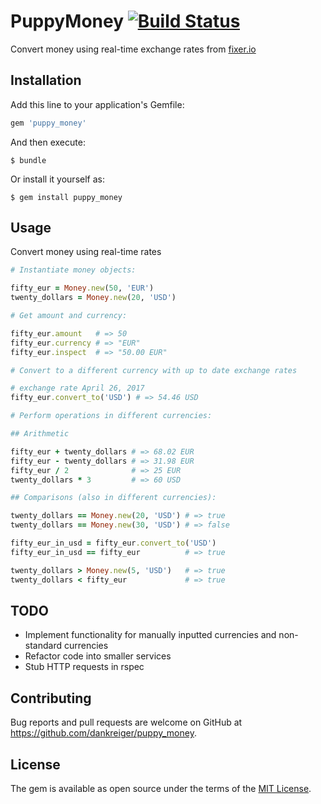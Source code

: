 # PuppyMoney [![Build Status](https://travis-ci.org/dankreiger/puppy_money.svg?branch=master)](https://travis-ci.org/dankreiger/puppy_money)

Convert money using real-time exchange rates from [fixer.io](http://fixer.io/)

## Installation

Add this line to your application's Gemfile:

```ruby
gem 'puppy_money'
```

And then execute:

    $ bundle

Or install it yourself as:

    $ gem install puppy_money

## Usage

Convert money using real-time rates
```ruby
# Instantiate money objects:

fifty_eur = Money.new(50, 'EUR')
twenty_dollars = Money.new(20, 'USD')

# Get amount and currency:

fifty_eur.amount   # => 50
fifty_eur.currency # => "EUR"
fifty_eur.inspect  # => "50.00 EUR"

# Convert to a different currency with up to date exchange rates

# exchange rate April 26, 2017
fifty_eur.convert_to('USD') # => 54.46 USD

# Perform operations in different currencies:

## Arithmetic

fifty_eur + twenty_dollars # => 68.02 EUR
fifty_eur - twenty_dollars # => 31.98 EUR
fifty_eur / 2              # => 25 EUR
twenty_dollars * 3         # => 60 USD

## Comparisons (also in different currencies):

twenty_dollars == Money.new(20, 'USD') # => true
twenty_dollars == Money.new(30, 'USD') # => false

fifty_eur_in_usd = fifty_eur.convert_to('USD')
fifty_eur_in_usd == fifty_eur          # => true

twenty_dollars > Money.new(5, 'USD')   # => true
twenty_dollars < fifty_eur             # => true
```

## TODO
- Implement functionality for manually inputted currencies and non-standard currencies
- Refactor code into smaller services
- Stub HTTP requests in rspec

## Contributing

Bug reports and pull requests are welcome on GitHub at https://github.com/dankreiger/puppy_money.

## License

The gem is available as open source under the terms of the [MIT License](http://opensource.org/licenses/MIT).
